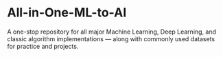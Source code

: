# All-in-One-ML-to-AI
A one-stop repository for all major Machine Learning, Deep Learning, and classic algorithm implementations — along with commonly used datasets for practice and projects.
